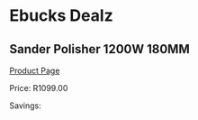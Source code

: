 
# Ebucks Dealz
## Sander Polisher 1200W 180MM
[Product Page](https://www.ebucks.com/web/shop/productSelected.do?prodId=1198292776&catId=717342768)

Price: R1099.00

Savings: 


	